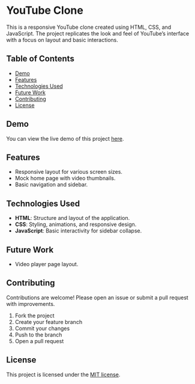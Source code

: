 # YouTube Clone

This is a responsive YouTube clone created using HTML, CSS, and JavaScript. The project replicates the look and feel of YouTube’s interface with a focus on layout and basic interactions.

## Table of Contents
- [Demo](#demo)
- [Features](#features)
- [Technologies Used](#technologies-used)
- [Future Work](#future-work)
- [Contributing](#contributing)
- [License](#license)

## Demo
You can view the live demo of this project [here](https://ahmedalaa4611.github.io/youtube-clone/).

## Features
- Responsive layout for various screen sizes.
- Mock home page with video thumbnails.
- Basic navigation and sidebar.

## Technologies Used
- **HTML**: Structure and layout of the application.
- **CSS**: Styling, animations, and responsive design.
- **JavaScript**: Basic interactivity for sidebar collapse.

## Future Work
- Video player page layout.

## Contributing
Contributions are welcome! Please open an issue or submit a pull request with improvements.
1. Fork the project
2. Create your feature branch
3. Commit your changes
4. Push to the branch
5. Open a pull request

## License
This project is licensed under the [MIT license](https://opensource.org/licenses/MIT).
